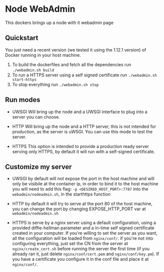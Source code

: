 # Node WebAdmin

This dockers brings up a node with it webadmin page

## Quickstart

You just need a recent version (we tested it using the 1.12.1 version) of Docker running in your host machine.

1. To build the dockerfiles and fetch all the dependencies run `./webadmin.sh build`
2. To run a HTTPS server using a self signed certificate run `./webadmin.sh start-https`
3. To stop everything run `./webadmin.sh stop`

## Run modes

- UWSGI Will bring up the node and a UWSGI interface to plug into a server you can choose.

- HTTP Will bring up the node and a HTTP server, this is not intended for production, as the server is uWSGI. You can use this mode to test the server.

- HTTPS This option is intended to provide a production ready server serving only HTTPS, by default it will run with a self-signed certificate.

## Customize my server

- UWSGI by default will not expose the port in the host machine and will only be visibile at the container ip, in order to bind it to the host machine you will need to add this flag: `-p <DESIRED_HOST_PORT>:7787` into the `webadmin/nodeadmin.sh`, in the starthttps function

- HTTP by default it will try to serve at the port 80 of the host machine, you can change the port by changing EXPOSE_HTTP_PORT var at `webadmin/nodeadmin.sh`

- HTTPS is serve by a nginx server using a default configuration, using a provided diffie-hellman parameter and a in-time self signed certificate created in your computer. If you're willing to set the server as you want, all the configuration will be loaded from `nginx/conf/`. if you're not into configuring everything, just set the CN from the server at `nginx/create_cert.sh` before running the server the first time (if you already ran it, just delete `nginx/conf/cert.pem` and `nginx/conf/key.pm`). If you have a certificate you configure it in the conf file and place it at `nginx/conf/`.
